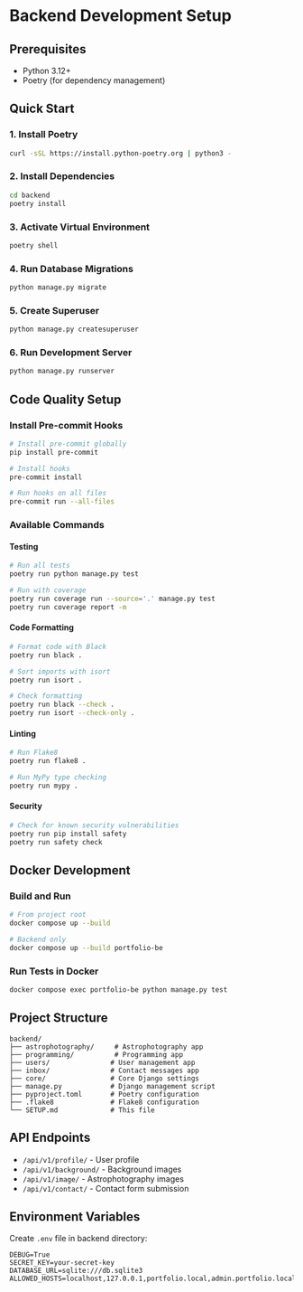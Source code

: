 # Backend Development Setup

## Prerequisites
- Python 3.12+
- Poetry (for dependency management)

## Quick Start

### 1. Install Poetry
```bash
curl -sSL https://install.python-poetry.org | python3 -
```

### 2. Install Dependencies
```bash
cd backend
poetry install
```

### 3. Activate Virtual Environment
```bash
poetry shell
```

### 4. Run Database Migrations
```bash
python manage.py migrate
```

### 5. Create Superuser
```bash
python manage.py createsuperuser
```

### 6. Run Development Server
```bash
python manage.py runserver
```

## Code Quality Setup

### Install Pre-commit Hooks
```bash
# Install pre-commit globally
pip install pre-commit

# Install hooks
pre-commit install

# Run hooks on all files
pre-commit run --all-files
```

### Available Commands

#### Testing
```bash
# Run all tests
poetry run python manage.py test

# Run with coverage
poetry run coverage run --source='.' manage.py test
poetry run coverage report -m
```

#### Code Formatting
```bash
# Format code with Black
poetry run black .

# Sort imports with isort
poetry run isort .

# Check formatting
poetry run black --check .
poetry run isort --check-only .
```

#### Linting
```bash
# Run Flake8
poetry run flake8 .

# Run MyPy type checking
poetry run mypy .
```

#### Security
```bash
# Check for known security vulnerabilities
poetry run pip install safety
poetry run safety check
```

## Docker Development

### Build and Run
```bash
# From project root
docker compose up --build

# Backend only
docker compose up --build portfolio-be
```

### Run Tests in Docker
```bash
docker compose exec portfolio-be python manage.py test
```

## Project Structure
```
backend/
├── astrophotography/     # Astrophotography app
├── programming/          # Programming app
├── users/               # User management app
├── inbox/               # Contact messages app
├── core/                # Core Django settings
├── manage.py            # Django management script
├── pyproject.toml       # Poetry configuration
├── .flake8              # Flake8 configuration
└── SETUP.md             # This file
```

## API Endpoints
- `/api/v1/profile/` - User profile
- `/api/v1/background/` - Background images
- `/api/v1/image/` - Astrophotography images
- `/api/v1/contact/` - Contact form submission

## Environment Variables
Create `.env` file in backend directory:
```
DEBUG=True
SECRET_KEY=your-secret-key
DATABASE_URL=sqlite:///db.sqlite3
ALLOWED_HOSTS=localhost,127.0.0.1,portfolio.local,admin.portfolio.local
```
